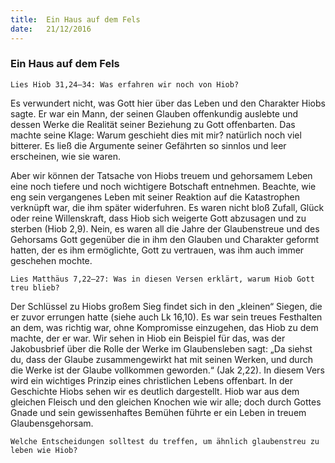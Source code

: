 ```yaml
---
title:  Ein Haus auf dem Fels
date:   21/12/2016
---
```


### Ein Haus auf dem Fels 

`Lies Hiob 31,24–34: Was erfahren wir noch von Hiob?` 

Es verwundert nicht, was Gott hier über das Leben und den Charakter Hiobs sagte. Er war ein Mann, der seinen Glauben offenkundig auslebte und dessen Werke die Realität seiner Beziehung zu Gott offenbarten. Das machte seine Klage: Warum geschieht dies mit mir? natürlich noch viel bitterer. Es ließ die Argumente seiner Gefährten so sinnlos und leer erscheinen, wie sie waren. 

Aber wir können der Tatsache von Hiobs treuem und gehorsamem Leben eine noch tiefere und noch wichtigere Botschaft entnehmen. Beachte, wie eng sein vergangenes Leben mit seiner Reaktion auf die Katastrophen verknüpft war, die ihm später widerfuhren. Es waren nicht bloß Zufall, Glück oder reine Willenskraft, dass Hiob sich weigerte Gott abzusagen und zu sterben (Hiob 2,9). Nein, es waren all die Jahre der Glaubenstreue und des Gehorsams Gott gegenüber die in ihm den Glauben und Charakter geformt hatten, der es ihm ermöglichte, Gott zu vertrauen, was ihm auch immer geschehen mochte. 

`Lies Matthäus 7,22–27: Was in diesen Versen erklärt, warum Hiob Gott treu blieb?` 

Der Schlüssel zu Hiobs großem Sieg findet sich in den „kleinen“ Siegen, die er zuvor errungen hatte (siehe auch Lk 16,10). Es war sein treues Festhalten an dem, was richtig war, ohne Kompromisse einzugehen, das Hiob zu dem machte, der er war. Wir sehen in Hiob ein Beispiel für das, was der Jakobusbrief über die Rolle der Werke im Glaubensleben sagt: „Da siehst du, dass der Glaube zusammengewirkt hat mit seinen Werken, und durch die Werke ist der Glaube vollkommen geworden.“ (Jak 2,22). In diesem Vers wird ein wichtiges Prinzip eines christlichen Lebens offenbart. In der Geschichte Hiobs sehen wir es deutlich dargestellt. Hiob war aus dem gleichen Fleisch und den gleichen Knochen wie wir alle; doch durch Gottes Gnade und sein gewissenhaftes Bemühen führte er ein Leben in treuem Glaubensgehorsam. 

`Welche Entscheidungen solltest du treffen, um ähnlich glaubenstreu zu leben wie Hiob?` 